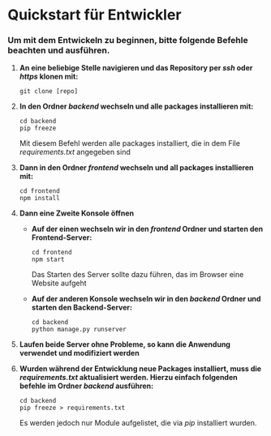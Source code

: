 # Quickstart für Entwickler
### Um mit dem Entwickeln zu beginnen, bitte folgende Befehle beachten und ausführen.

1. **An eine beliebige Stelle navigieren und das Repository per *ssh* oder *https* klonen mit:**
   ````
   git clone [repo]
   
2. **In den Ordner *backend* wechseln und alle packages installieren mit:**
   ````
   cd backend
   pip freeze
   ````
   Mit diesem Befehl werden alle packages installiert, die in dem File *requirements.txt* angegeben sind

3. **Dann in den Ordner *frontend* wechseln und all packages installieren mit:**
   ````
   cd frontend
   npm install
   ````
   
4. **Dann eine Zweite Konsole öffnen**
    - **Auf der einen wechseln wir in den *frontend* Ordner und starten den Frontend-Server:**
      ````
      cd frontend
      npm start
      ````
      Das Starten des Server sollte dazu führen, das im Browser eine Website aufgeht
   
    - **Auf der anderen Konsole wechseln wir in den *backend* Ordner und starten den Backend-Server:**
      ````
      cd backend
      python manage.py runserver
      ````
      
5. **Laufen beide Server ohne Probleme, so kann die Anwendung verwendet und modifiziert werden**


6. **Wurden während der Entwicklung neue Packages installiert, muss die *requirements.txt* aktualisiert werden.
   Hierzu einfach folgenden befehle im Ordner *backend* ausführen:**
   ````
   cd backend
   pip freeze > requirements.txt
   ````
   Es werden jedoch nur Module aufgelistet, die via *pip* installiert wurden.
